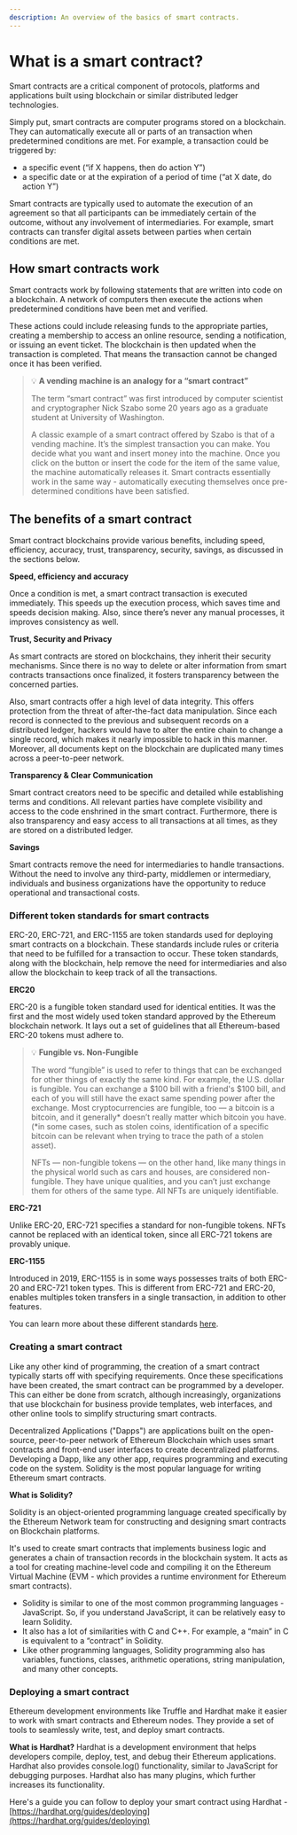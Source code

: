 ```yaml
---
description: An overview of the basics of smart contracts.
---
```


# What is a smart contract?

Smart contracts are a critical component of protocols, platforms and applications built using blockchain or similar distributed ledger technologies. 

Simply put, smart contracts are computer programs stored on a blockchain. They can automatically execute all or parts of an transaction when predetermined conditions are met. For example, a transaction could be triggered by:

- a specific event (“if X happens, then do action Y”)
- a specific date or at the expiration of a period of time (“at X date, do action Y”)

Smart contracts are typically used to automate the execution of an agreement so that all participants can be immediately certain of the outcome, without any involvement of intermediaries. For example, smart contracts can transfer digital assets between parties when certain conditions are met.


## **How smart contracts work**

Smart contracts work by following statements that are written into code on a blockchain. A network of computers then execute the actions when predetermined conditions have been met and verified. 

These actions could include releasing funds to the appropriate parties, creating a membership to access an online resource, sending a notification, or issuing an event ticket. The blockchain is then updated when the transaction is completed. That means the transaction cannot be changed once it has been verified.


> 💡 **A vending machine is an analogy for a “smart contract”**
> 
> The term “smart contract” was first introduced by computer scientist and cryptographer Nick Szabo some 20 years ago as a graduate student at University of Washington.
> 
> A classic example of a smart contract offered by Szabo is that of a vending machine. It’s the simplest transaction you can make. You decide what you want and insert money into the machine. Once you click on the button or insert the code for the item of the same value, the machine automatically releases it. Smart contracts essentially work in the same way - automatically executing themselves once pre-determined conditions have been satisfied.


## **The benefits of a smart contract**

Smart contract blockchains provide various benefits, including speed, efficiency, accuracy, trust, transparency, security, savings, as discussed in the sections below.

**Speed, efficiency and accuracy**

Once a condition is met, a smart contract transaction is executed immediately. This speeds up the execution process, which saves time and speeds decision making. Also, since there’s never any manual processes, it improves consistency as well.

**Trust, Security and Privacy**

As smart contracts are stored on blockchains, they inherit their security mechanisms. Since there is no way to delete or alter information from smart contracts transactions once finalized, it fosters transparency between the concerned parties.

Also, smart contracts offer a high level of data integrity. This offers protection from the threat of after-the-fact data manipulation. Since each record is connected to the previous and subsequent records on a distributed ledger, hackers would have to alter the entire chain to change a single record, which makes it nearly impossible to hack in this manner. Moreover, all documents kept on the blockchain are duplicated many times across a peer-to-peer network.

**Transparency & Clear Communication**

Smart contract creators need to be specific and detailed while establishing terms and conditions. All relevant parties have complete visibility and access to the code enshrined in the smart contract. Furthermore, there is also transparency and easy access to all transactions at all times, as they are stored on a distributed ledger.

**Savings**

Smart contracts remove the need for intermediaries to handle transactions. Without the need to involve any third-party, middlemen or intermediary, individuals and business organizations have the opportunity to reduce operational and transactional costs.


### Different token standards for smart contracts

ERC-20, ERC-721, and ERC-1155 are token standards used for deploying smart contracts on a blockchain. These standards include rules or criteria that need to be fulfilled for a transaction to occur. These token standards, along with the blockchain, help remove the need for intermediaries and also allow the blockchain to keep track of all the transactions.

**ERC20**

ERC-20 is a fungible token standard used for identical entities. It was the first and the most widely used token standard approved by the Ethereum blockchain network.  It lays out a set of guidelines that all Ethereum-based ERC-20 tokens must adhere to. 

> 💡 **Fungible vs. Non-Fungible**
> 
> The word “fungible” is used to refer to things that can be exchanged for other things of exactly the same kind. For example, the U.S. dollar is fungible. You can exchange a $100 bill with a friend's $100 bill, and each of you will still have the exact same spending power after the exchange. Most cryptocurrencies are fungible, too — a bitcoin is a bitcoin, and it generally* doesn’t really matter which bitcoin you have. (*in some cases, such as stolen coins, identification of a specific bitcoin can be relevant when trying to trace the path of a stolen asset).
> 
> NFTs — non-fungible tokens — on the other hand, like many things in the physical world such as cars and houses, are considered non-fungible. They have unique qualities, and you can’t just exchange them for others of the same type. All NFTs are uniquely identifiable.

**ERC-721**

Unlike ERC-20, ERC-721 specifies a standard for non-fungible tokens. NFTs cannot be replaced with an identical token, since all ERC-721 tokens are provably unique.

**ERC-1155**

Introduced in 2019,  ERC-1155 is in some ways possesses traits of both ERC-20 and ERC-721 token types. This is different from ERC-721 and ERC-20, enables multiples token transfers in a single transaction, in addition to other features. 

You can learn more about these different standards [here](https://www.web3.university/article/comparing-erc-721-to-erc-1155).


### Creating **a smart contract**

Like any other kind of programming, the creation of a smart contract typically starts off with specifying requirements. Once these specifications have been created, the smart contract can be programmed by a developer. This can either be done from scratch, although increasingly, organizations that use blockchain for business provide templates, web interfaces, and other online tools to simplify structuring smart contracts.

Decentralized Applications ("Dapps") are applications built on the open-source, peer-to-peer network of Ethereum Blockchain which uses smart contracts and front-end user interfaces to create decentralized platforms. Developing a Dapp, like any other app, requires programming and executing code on the system. Solidity is the most popular language for writing Ethereum smart contracts. 

**What is Solidity?**

Solidity is an object-oriented programming language created specifically by the Ethereum Network team for constructing and designing smart contracts on Blockchain platforms.

It's used to create smart contracts that implements business logic and generates a chain of transaction records in the blockchain system. It acts as a tool for creating machine-level code and compiling it on the Ethereum Virtual Machine (EVM - which provides a runtime environment for Ethereum smart contracts). 

- Solidity is similar to one of the most common programming languages - JavaScript. So, if you understand JavaScript, it can be relatively easy to learn Solidity.
- It also has a lot of similarities with C and C++. For example, a “main” in C is equivalent to a “contract” in Solidity.
- Like other programming languages, Solidity programming also has variables, functions, classes, arithmetic operations, string manipulation, and many other concepts.


### **Deploying a smart contract**

Ethereum development environments like Truffle and Hardhat make it easier to work with smart contracts and Ethereum nodes. They provide a set of tools to seamlessly write, test, and deploy smart contracts.

**What is Hardhat?**
Hardhat is a development environment that helps developers compile, deploy, test, and debug their Ethereum applications. Hardhat also provides console.log() functionality, similar to JavaScript for debugging purposes. Hardhat also has many plugins, which further increases its functionality. 

Here's a guide you can follow to deploy your smart contract using Hardhat - [https://hardhat.org/guides/deploying](https://hardhat.org/guides/deploying)
